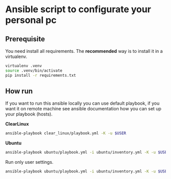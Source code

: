 # Ansible script to configurate your personal pc 

## Prerequisite

You need install all requirements. The **recommended** way is to install it in
a virtualenv.

```bash
virtualenv .venv
source .venv/bin/activate
pip install -r requirements.txt
```

## How run

If you want to run this ansible locally you can use default playbook, if you want it on remote machine see ansible documentation how you can set up your playbook (hosts).

**ClearLinux**
```bash
ansible-playbook clear_linux/playbook.yml -K -u $USER
```

**Ubuntu**
```bash
ansible-playbook ubuntu/playbook.yml -i ubuntu/inventory.yml -K -u $USER
```

Run only user settings.

```bash
ansible-playbook ubuntu/playbook.yml -i ubuntu/inventory.yml -K -u $USER --tags user-settings
```
